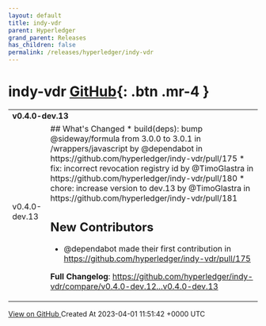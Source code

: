 ```yaml
---
layout: default
title: indy-vdr
parent: Hyperledger
grand_parent: Releases
has_children: false
permalink: /releases/hyperledger/indy-vdr
---
```


# indy-vdr <span class="fs-3 right-align">[GitHub](https://github.com/hyperledger/indy-vdr){: .btn .mr-4 }</span>


<div>
    <table>
        <tr>
            <td colspan="2">
                <b>
                    v0.4.0-dev.13
                </b>
            </td>
        </tr>
        <tr>
            <td>
                <span class="chip">
                    v0.4.0-dev.13
                </span>
            </td>
            <td>
                ## What's Changed
* build(deps): bump @sideway/formula from 3.0.0 to 3.0.1 in /wrappers/javascript by @dependabot in https://github.com/hyperledger/indy-vdr/pull/175
* fix: incorrect revocation registry id by @TimoGlastra in https://github.com/hyperledger/indy-vdr/pull/180
* chore: increase version to dev.13 by @TimoGlastra in https://github.com/hyperledger/indy-vdr/pull/181

## New Contributors
* @dependabot made their first contribution in https://github.com/hyperledger/indy-vdr/pull/175

**Full Changelog**: https://github.com/hyperledger/indy-vdr/compare/v0.4.0-dev.12...v0.4.0-dev.13
            </td>
        </tr>
    </table>
    <a href="https://github.com/hyperledger/indy-vdr/releases/tag/v0.4.0-dev.13" class=".btn">
        View on GitHub
    </a>
    <span class="right-align">
        Created At 2023-04-01 11:51:42 +0000 UTC
    </span>
</div>

